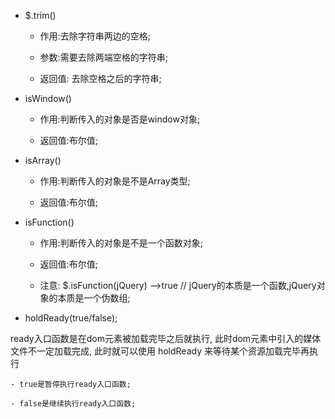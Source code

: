 +   $.trim()
    - 作用:去除字符串两边的空格;

    - 参数:需要去除两端空格的字符串;

    - 返回值: 去除空格之后的字符串;

+   isWindow()
    - 作用:判断传入的对象是否是window对象;

    - 返回值:布尔值;
+   isArray()
    - 作用:判断传入的对象是不是Array类型;

    - 返回值:布尔值;

+   isFunction()
    - 作用:判断传入的对象是不是一个函数对象;

    - 返回值:布尔值;

    - 注意: 
        $.isFunction(jQuery) -->true
        // jQuery的本质是一个函数,jQuery对象的本质是一个伪数组;

+   holdReady(true/false);

ready入口函数是在dom元素被加载完毕之后就执行, 此时dom元素中引入的媒体文件不一定加载完成, 此时就可以使用 holdReady 来等待某个资源加载完毕再执行

    - true是暂停执行ready入口函数;
    
    - false是继续执行ready入口函数;




